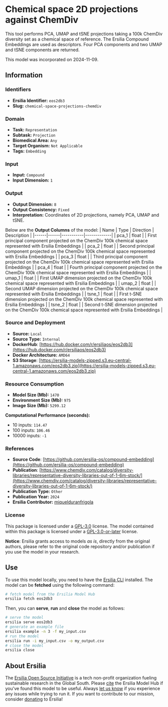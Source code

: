 # Chemical space 2D projections against ChemDiv

This tool performs PCA, UMAP and tSNE projections taking a 100k ChemDiv diversity set as a chemical space of reference. The Ersilia Compound Embeddings are used as descriptors. Four PCA components and two UMAP and tSNE components are returned.

This model was incorporated on 2024-11-09.

## Information
### Identifiers
- **Ersilia Identifier:** `eos2db3`
- **Slug:** `chemical-space-projections-chemdiv`

### Domain
- **Task:** `Representation`
- **Subtask:** `Projection`
- **Biomedical Area:** `Any`
- **Target Organism:** `Not Applicable`
- **Tags:** `Embedding`

### Input
- **Input:** `Compound`
- **Input Dimension:** `1`

### Output
- **Output Dimension:** `8`
- **Output Consistency:** `Fixed`
- **Interpretation:** Coordinates of 2D projections, namely PCA, UMAP and tSNE.

Below are the **Output Columns** of the model:
| Name | Type | Direction | Description |
|------|------|-----------|-------------|
| pca_1 | float |  | First principal component projected on the ChemDiv 100k chemical space represented with Ersilia Embeddings |
| pca_2 | float |  | Second principal component projected on the ChemDiv 100k chemical space represented with Ersilia Embeddings |
| pca_3 | float |  | Third principal component projected on the ChemDiv 100k chemical space represented with Ersilia Embeddings |
| pca_4 | float |  | Fourth principal component projected on the ChemDiv 100k chemical space represented with Ersilia Embeddings |
| umap_1 | float |  | First UMAP dimension projected on the ChemDiv 100k chemical space represented with Ersilia Embeddings |
| umap_2 | float |  | Second UMAP dimension projected on the ChemDiv 100k chemical space represented with Ersilia Embeddings |
| tsne_1 | float |  | First t-SNE dimension projected on the ChemDiv 100k chemical space represented with Ersilia Embeddings |
| tsne_2 | float |  | Second t-SNE dimension projected on the ChemDiv 100k chemical space represented with Ersilia Embeddings |


### Source and Deployment
- **Source:** `Local`
- **Source Type:** `Internal`
- **DockerHub**: [https://hub.docker.com/r/ersiliaos/eos2db3](https://hub.docker.com/r/ersiliaos/eos2db3)
- **Docker Architecture:** `AMD64`
- **S3 Storage**: [https://ersilia-models-zipped.s3.eu-central-1.amazonaws.com/eos2db3.zip](https://ersilia-models-zipped.s3.eu-central-1.amazonaws.com/eos2db3.zip)

### Resource Consumption
- **Model Size (Mb):** `1470`
- **Environment Size (Mb):** `975`
- **Image Size (Mb):** `5299.12`

**Computational Performance (seconds):**
- 10 inputs: `114.47`
- 100 inputs: `106.46`
- 10000 inputs: `-1`

### References
- **Source Code**: [https://github.com/ersilia-os/compound-embedding](https://github.com/ersilia-os/compound-embedding)
- **Publication**: [https://www.chemdiv.com/catalog/diversity-libraries/representative-diversity-libraries-out-of-1-6m-stock/](https://www.chemdiv.com/catalog/diversity-libraries/representative-diversity-libraries-out-of-1-6m-stock/)
- **Publication Type:** `Other`
- **Publication Year:** `2024`
- **Ersilia Contributor:** [miquelduranfrigola](https://github.com/miquelduranfrigola)

### License
This package is licensed under a [GPL-3.0](https://github.com/ersilia-os/ersilia/blob/master/LICENSE) license. The model contained within this package is licensed under a [GPL-3.0-or-later](LICENSE) license.

**Notice**: Ersilia grants access to models _as is_, directly from the original authors, please refer to the original code repository and/or publication if you use the model in your research.


## Use
To use this model locally, you need to have the [Ersilia CLI](https://github.com/ersilia-os/ersilia) installed.
The model can be **fetched** using the following command:
```bash
# fetch model from the Ersilia Model Hub
ersilia fetch eos2db3
```
Then, you can **serve**, **run** and **close** the model as follows:
```bash
# serve the model
ersilia serve eos2db3
# generate an example file
ersilia example -n 3 -f my_input.csv
# run the model
ersilia run -i my_input.csv -o my_output.csv
# close the model
ersilia close
```

## About Ersilia
The [Ersilia Open Source Initiative](https://ersilia.io) is a tech non-profit organization fueling sustainable research in the Global South.
Please [cite](https://github.com/ersilia-os/ersilia/blob/master/CITATION.cff) the Ersilia Model Hub if you've found this model to be useful. Always [let us know](https://github.com/ersilia-os/ersilia/issues) if you experience any issues while trying to run it.
If you want to contribute to our mission, consider [donating](https://www.ersilia.io/donate) to Ersilia!
